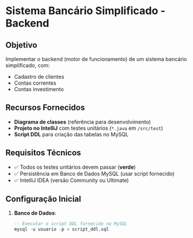 # Sistema Bancário Simplificado - Backend

## Objetivo
Implementar o backend (motor de funcionamento) de um sistema bancário simplificado, com:
- Cadastro de clientes
- Contas correntes
- Contas investimento

## Recursos Fornecidos
- **Diagrama de classes** (referência para desenvolvimento)
- **Projeto no IntelliJ** com testes unitários (`*.java` em `/src/test`)
- **Script DDL** para criação das tabelas no MySQL

## Requisitos Técnicos
- ✅ Todos os testes unitários devem passar (**verde**)
- ✅ Persistência em Banco de Dados MySQL (usar script fornecido)
- ✅ IntelliJ IDEA (versão Community ou Ultimate)

## Configuração Inicial
1. **Banco de Dados**:
   ```sql
   -- Executar o script DDL fornecido no MySQL
   mysql -u usuario -p < script_ddl.sql
